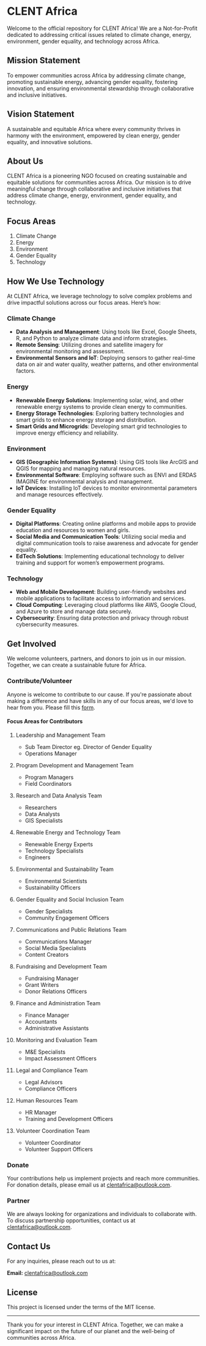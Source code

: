 # CLENT Africa

Welcome to the official repository for CLENT Africa! We are a Not-for-Profit dedicated to addressing critical issues related to climate change, energy, environment, gender equality, and technology across Africa.

## Mission Statement

To empower communities across Africa by addressing climate change, promoting sustainable energy, advancing gender equality, fostering innovation, and ensuring environmental stewardship through collaborative and inclusive initiatives.

## Vision Statement

A sustainable and equitable Africa where every community thrives in harmony with the environment, empowered by clean energy, gender equality, and innovative solutions.

## About Us

CLENT Africa is a pioneering NGO focused on creating sustainable and equitable solutions for communities across Africa. Our mission is to drive meaningful change through collaborative and inclusive initiatives that address climate change, energy, environment, gender equality, and technology.

## Focus Areas

1. Climate Change
2. Energy
3. Environment
4. Gender Equality
5. Technology

## How We Use Technology

At CLENT Africa, we leverage technology to solve complex problems and drive impactful solutions across our focus areas. Here’s how:

### Climate Change

- **Data Analysis and Management**: Using tools like Excel, Google Sheets, R, and Python to analyze climate data and inform strategies.
- **Remote Sensing**: Utilizing drones and satellite imagery for environmental monitoring and assessment.
- **Environmental Sensors and IoT**: Deploying sensors to gather real-time data on air and water quality, weather patterns, and other environmental factors.

### Energy

- **Renewable Energy Solutions**: Implementing solar, wind, and other renewable energy systems to provide clean energy to communities.
- **Energy Storage Technologies**: Exploring battery technologies and smart grids to enhance energy storage and distribution.
- **Smart Grids and Microgrids**: Developing smart grid technologies to improve energy efficiency and reliability.

### Environment

- **GIS (Geographic Information Systems)**: Using GIS tools like ArcGIS and QGIS for mapping and managing natural resources.
- **Environmental Software**: Employing software such as ENVI and ERDAS IMAGINE for environmental analysis and management.
- **IoT Devices**: Installing IoT devices to monitor environmental parameters and manage resources effectively.

### Gender Equality

- **Digital Platforms**: Creating online platforms and mobile apps to provide education and resources to women and girls.
- **Social Media and Communication Tools**: Utilizing social media and digital communication tools to raise awareness and advocate for gender equality.
- **EdTech Solutions**: Implementing educational technology to deliver training and support for women’s empowerment programs.

### Technology

- **Web and Mobile Development**: Building user-friendly websites and mobile applications to facilitate access to information and services.
- **Cloud Computing**: Leveraging cloud platforms like AWS, Google Cloud, and Azure to store and manage data securely.
- **Cybersecurity**: Ensuring data protection and privacy through robust cybersecurity measures.

## Get Involved

We welcome volunteers, partners, and donors to join us in our mission. Together, we can create a sustainable future for Africa.

### Contribute/Volunteer

Anyone is welcome to contribute to our cause. If you're passionate about making a difference and have skills in any of our focus areas, we'd love to hear from you. Please fill this [form](https://forms.gle/gX4WcwsZr2AFPPRHA).

#### Focus Areas for Contributors

1. Leadership and Management Team
   - Sub Team Director eg. Director of Gender Equality
   - Operations Manager

2. Program Development and Management Team
   - Program Managers
   - Field Coordinators

3. Research and Data Analysis Team
   - Researchers
   - Data Analysts
   - GIS Specialists

4. Renewable Energy and Technology Team
   - Renewable Energy Experts
   - Technology Specialists
   - Engineers

5. Environmental and Sustainability Team
   - Environmental Scientists
   - Sustainability Officers

6. Gender Equality and Social Inclusion Team
   - Gender Specialists
   - Community Engagement Officers

7. Communications and Public Relations Team
   - Communications Manager
   - Social Media Specialists
   - Content Creators

8. Fundraising and Development Team
   - Fundraising Manager
   - Grant Writers
   - Donor Relations Officers

9. Finance and Administration Team
   - Finance Manager
   - Accountants
   - Administrative Assistants

10. Monitoring and Evaluation Team
    - M&E Specialists
    - Impact Assessment Officers

11. Legal and Compliance Team
    - Legal Advisors
    - Compliance Officers

12. Human Resources Team
    - HR Manager
    - Training and Development Officers

13. Volunteer Coordination Team
    - Volunteer Coordinator
    - Volunteer Support Officers

### Donate

Your contributions help us implement projects and reach more communities. For donation details, please email us at [clentafrica@outlook.com](mailto:clentafrica@outlook.com).

### Partner

We are always looking for organizations and individuals to collaborate with. To discuss partnership opportunities, contact us at [clentafrica@outlook.com](mailto:clentafrica@outlook.com).

## Contact Us

For any inquiries, please reach out to us at:

**Email:** [clentafrica@outlook.com](mailto:clentafrica@outlook.com)

## License

This project is licensed under the terms of the MIT license.

---

Thank you for your interest in CLENT Africa. Together, we can make a significant impact on the future of our planet and the well-being of communities across Africa.

